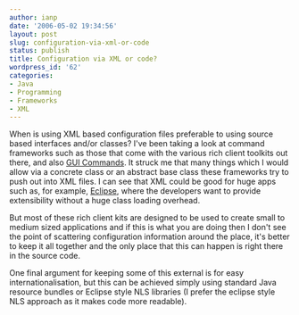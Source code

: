 ```yaml
---
author: ianp
date: '2006-05-02 19:34:56'
layout: post
slug: configuration-via-xml-or-code
status: publish
title: Configuration via XML or code?
wordpress_id: '62'
categories:
- Java
- Programming
- Frameworks
- XML
---
```


When is using XML based configuration files preferable to using source
based interfaces and/or classes? I've been taking a look at command
frameworks such as those that come with the various rich client toolkits
out there, and also [GUI Commands](http://pietschy.org/software/gui-commands/). It struck me that
many things which I would allow via a concrete class or an abstract base
class these frameworks try to push out into XML files. I can see that
XML could be good for huge apps such as, for example,
[Eclipse](http://www.eclipse.org/), where the developers want to provide
extensibility without a huge class loading overhead.

But most of these
rich client kits are designed to be used to create small to medium sized
applications and if this is what you are doing then I don't see the
point of scattering configuration information around the place, it's
better to keep it all together and the only place that this can happen
is right there in the source code.

One final argument for keeping some
of this external is for easy internationalisation, but this can be
achieved simply using standard Java resource bundles or Eclipse style
NLS libraries (I prefer the eclipse style NLS approach as it makes code
more readable).
